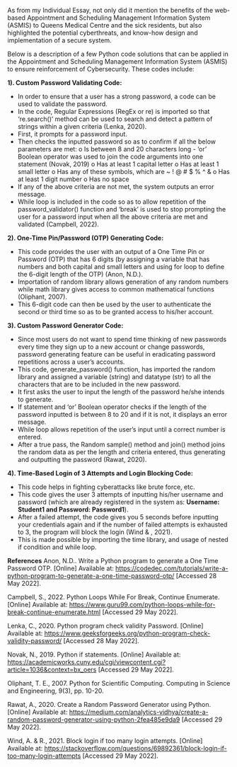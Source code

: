   As from my Individual Essay, not only did it mention the benefits of the web-based Appointment and Scheduling Management Information System (ASMIS) to Queens Medical Centre and the sick residents, but also highlighted the potential cyberthreats, and know-how design and implementation of a secure system. 
  
  Below is a description of a few Python code solutions that can be applied in the Appointment and Scheduling Management Information System (ASMIS) to ensure reinforcement of Cybersecurity. These codes include:
  
  **1).	Custom Password Validating Code:**
  - In order to ensure that a user has a strong password, a code can be used to validate the password. 
  - In the code, Regular Expressions (RegEx or re) is imported so that ‘re.search()’ method can be used to search and detect a pattern of strings within a given criteria (Lenka, 2020). 
  - First, it prompts for a password input.
  - Then checks the inputted password so as to confirm if all the below parameters are met:
          o	Is between 8 and 20 characters long - ‘or’ Boolean operator was used to join the code arguments into one statement (Novak, 2019)
          o	Has at least 1 capital letter 
          o	Has at least 1 small letter
          o	Has any of these symbols, which are ~ ! @ # $ % ^ & 
          o	Has at least 1 digit number
          o	Has no space
  - If any of the above criteria are not met, the system outputs an error message.
  - While loop is included in the code so as to allow repetition of the password_validator() function and ‘break’ is used to stop prompting the user for a password input when all the above criteria are met and validated (Campbell, 2022). 

  **2).	One-Time Pin/Password (OTP) Generating Code:** 
  - This code provides the user with an output of a One Time Pin or Password (OTP) that has 6 digits (by assigning a variable that has numbers and both capital and small letters and using for loop to define the 6-digit length of the OTP) (Anon, N.D.). 
  - Importation of random library allows generation of any random numbers while math library gives access to common mathematical functions (Oliphant, 2007).
  - This 6-digit code can then be used by the user to authenticate the second or third time so as to be granted access to his/her account.

  **3).	Custom Password Generator Code:** 
  - Since most users do not want to spend time thinking of new passwords every time they sign up to a new account or change passwords, password generating feature can be useful in eradicating password repetitions across a user’s accounts. 
  - This code, generate_password() function, has imported the random library and assigned a variable (string) and datatype (str) to all the characters that are to be included in the new password.
  - It first asks the user to input the length of the password he/she intends to generate. 
  - If statement and ‘or’ Boolean operator checks if the length of the password inputted is between 8 to 20 and if it is not, it displays an error message.
  - While loop allows repetition of the user’s input until a correct number is entered. 
  - After a true pass, the Random sample() method and join() method joins the random data as per the length and criteria entered, thus generating and outputting the password (Rawat, 2020).

  **4).	Time-Based Login of 3 Attempts and Login Blocking Code:** 
  - This code helps in fighting cyberattacks like brute force, etc.
  - This code gives the user 3 attempts of inputting his/her username and password (which are already registered in the system as: **Username: Student1 and Password: Password1**).
  - After a failed attempt, the code gives you 5 seconds before inputting your credentials again and if the number of failed attempts is exhausted to 3, the program will block the login (Wind & , 2021). 
  - This is made possible by importing the time library, and usage of nested if condition and while loop.


**References**
Anon, N.D.. Write a Python program to generate a One Time Password OTP. [Online] 
Available at: https://codedec.com/tutorials/write-a-python-program-to-generate-a-one-time-password-otp/
[Accessed 28 May 2022].

Campbell, S., 2022. Python Loops While For Break, Continue Enumerate. [Online] 
Available at: https://www.guru99.com/python-loops-while-for-break-continue-enumerate.html
[Accessed 29 May 2022].

Lenka, C., 2020. Python program check validity Password. [Online] 
Available at: https://www.geeksforgeeks.org/python-program-check-validity-password/
[Accessed 28 May 2022].

Novak, N., 2019. Python if statements. [Online] 
Available at: https://academicworks.cuny.edu/cgi/viewcontent.cgi?article=1036&context=bx_oers
[Accessed 29 May 2022].

Oliphant, T. E., 2007. Python for Scientific Computing. Computing in Science and Engineering, 9(3), pp. 10-20.

Rawat, A., 2020. Create a Random Password Generator using Python. [Online] 
Available at: https://medium.com/analytics-vidhya/create-a-random-password-generator-using-python-2fea485e9da9
[Accessed 29 May 2022].

Wind, A. & R., 2021. Block login if too many login attempts. [Online] 
Available at: https://stackoverflow.com/questions/69892361/block-login-if-too-many-login-attempts
[Accessed 29 May 2022].




